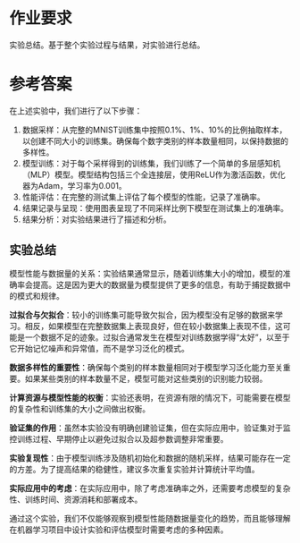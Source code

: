 # 作业要求

实验总结。基于整个实验过程与结果，对实验进行总结。

# 参考答案

在上述实验中，我们进行了以下步骤：

1. 数据采样：从完整的MNIST训练集中按照0.1%、1%、10%的比例抽取样本，以创建不同大小的训练集。确保每个数字类别的样本数量相同，以保持数据的多样性。
2. 模型训练：对于每个采样得到的训练集，我们训练了一个简单的多层感知机（MLP）模型。模型结构包括三个全连接层，使用ReLU作为激活函数，优化器为Adam，学习率为0.001。
3. 性能评估：在完整的测试集上评估了每个模型的性能，记录了准确率。
4. 结果记录与呈现：使用图表呈现了不同采样比例下模型在测试集上的准确率。
5. 结果分析：对实验结果进行了描述和分析。

## 实验总结

模型性能与数据量的关系：实验结果通常显示，随着训练集大小的增加，模型的准确率会提高。这是因为更大的数据量为模型提供了更多的信息，有助于捕捉数据中的模式和规律。

**过拟合与欠拟合**：较小的训练集可能导致欠拟合，因为模型没有足够的数据来学习。相反，如果模型在完整数据集上表现良好，但在较小数据集上表现不佳，这可能是一个数据不足的迹象。过拟合通常发生在模型对训练数据学得“太好”，以至于它开始记忆噪声和异常值，而不是学习泛化的模式。

**数据多样性的重要性**：确保每个类别的样本数量相同对于模型学习泛化能力至关重要。如果某些类别的样本数量不足，模型可能对这些类别的识别能力较弱。

**计算资源与模型性能的权衡**：实验还表明，在资源有限的情况下，可能需要在模型的复杂性和训练集的大小之间做出权衡。

**验证集的作用**：虽然本实验没有明确创建验证集，但在实际应用中，验证集对于监控训练过程、早期停止以避免过拟合以及超参数调整非常重要。

**实验复现性**：由于模型训练涉及随机初始化和数据的随机采样，结果可能存在一定的方差。为了提高结果的稳健性，建议多次重复实验并计算统计平均值。

**实际应用中的考虑**：在实际应用中，除了考虑准确率之外，还需要考虑模型的复杂性、训练时间、资源消耗和部署成本。

通过这个实验，我们不仅能够观察到模型性能随数据量变化的趋势，而且能够理解在机器学习项目中设计实验和评估模型时需要考虑的多种因素。
